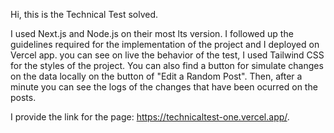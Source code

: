 Hi, this is the Technical Test solved.

I used Next.js and Node.js on their most lts version. I followed up the guidelines required for the implementation of the project and I deployed on Vercel app. you can see on live the 
behavior of the test, I used Tailwind CSS for the styles of the project. You can also find a button for simulate changes on the data locally on the button of "Edit a Random Post". Then,
after a minute you can see the logs of the changes that have been ocurred on the posts.

I provide the link for the page: https://technicaltest-one.vercel.app/.

